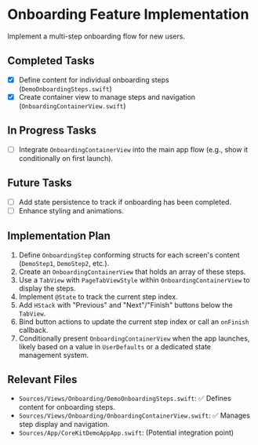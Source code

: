 # Onboarding Feature Implementation

Implement a multi-step onboarding flow for new users.

## Completed Tasks

- [x] Define content for individual onboarding steps (`DemoOnboardingSteps.swift`)
- [x] Create container view to manage steps and navigation (`OnboardingContainerView.swift`)

## In Progress Tasks

- [ ] Integrate `OnboardingContainerView` into the main app flow (e.g., show it conditionally on first launch).

## Future Tasks

- [ ] Add state persistence to track if onboarding has been completed.
- [ ] Enhance styling and animations.

## Implementation Plan

1.  Define `OnboardingStep` conforming structs for each screen's content (`DemoStep1`, `DemoStep2`, etc.).
2.  Create an `OnboardingContainerView` that holds an array of these steps.
3.  Use a `TabView` with `PageTabViewStyle` within `OnboardingContainerView` to display the steps.
4.  Implement `@State` to track the current step index.
5.  Add `HStack` with "Previous" and "Next"/"Finish" buttons below the `TabView`.
6.  Bind button actions to update the current step index or call an `onFinish` callback.
7.  Conditionally present `OnboardingContainerView` when the app launches, likely based on a value in `UserDefaults` or a dedicated state management system.

## Relevant Files

-   `Sources/Views/Onboarding/DemoOnboardingSteps.swift`: ✅ Defines content for onboarding steps.
-   `Sources/Views/Onboarding/OnboardingContainerView.swift`: ✅ Manages step display and navigation.
-   `Sources/App/CoreKitDemoAppApp.swift`: (Potential integration point) 